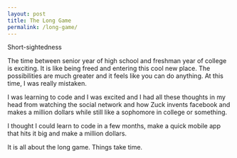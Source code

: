 ```yaml
---
layout: post
title: The Long Game
permalink: /long-game/
---
```



Short-sightedness

The time between senior year of high school and freshman year of college is
exciting.  It is like being freed and entering this cool new place.  The
possibilities are much greater and it feels like you can do anything.  At this
time, I was really mistaken.

I was learning to code and I was excited and I had all these thoughts in my
head from watching the social network and how Zuck invents facebook and makes
a million dollars while still like a sophomore in college or something.

I thought I could learn to code in a few months, make a quick mobile app that
hits it big and make a million dollars.  



It is all about the long game.
Things take time.
